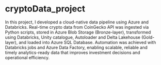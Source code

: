 # cryptoData_project
In this project, I developed a cloud-native data pipeline using Azure and Databricks. 
Real-time crypto data from CoinGecko API was ingested via Python scripts, stored in Azure Blob Storage (Bronze-layer), transformed using Databricks, Unity catalogue, Autoloader and Delta Lakehouse (Gold-layer), and loaded into Azure SQL Database. 
Automation was achieved with Databricks jobs and Azure Data Factory, enabling scalable, reliable and timely analytics-ready data that improves investment decisions and operational efficiency.
